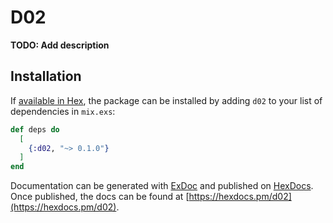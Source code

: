 # D02

**TODO: Add description**

## Installation

If [available in Hex](https://hex.pm/docs/publish), the package can be installed
by adding `d02` to your list of dependencies in `mix.exs`:

```elixir
def deps do
  [
    {:d02, "~> 0.1.0"}
  ]
end
```

Documentation can be generated with [ExDoc](https://github.com/elixir-lang/ex_doc)
and published on [HexDocs](https://hexdocs.pm). Once published, the docs can
be found at [https://hexdocs.pm/d02](https://hexdocs.pm/d02).


